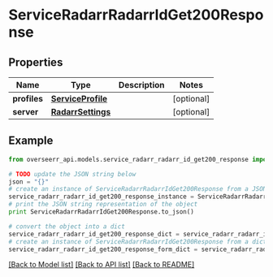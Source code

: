 # ServiceRadarrRadarrIdGet200Response


## Properties
Name | Type | Description | Notes
------------ | ------------- | ------------- | -------------
**profiles** | [**ServiceProfile**](ServiceProfile.md) |  | [optional] 
**server** | [**RadarrSettings**](RadarrSettings.md) |  | [optional] 

## Example

```python
from overseerr_api.models.service_radarr_radarr_id_get200_response import ServiceRadarrRadarrIdGet200Response

# TODO update the JSON string below
json = "{}"
# create an instance of ServiceRadarrRadarrIdGet200Response from a JSON string
service_radarr_radarr_id_get200_response_instance = ServiceRadarrRadarrIdGet200Response.from_json(json)
# print the JSON string representation of the object
print ServiceRadarrRadarrIdGet200Response.to_json()

# convert the object into a dict
service_radarr_radarr_id_get200_response_dict = service_radarr_radarr_id_get200_response_instance.to_dict()
# create an instance of ServiceRadarrRadarrIdGet200Response from a dict
service_radarr_radarr_id_get200_response_form_dict = service_radarr_radarr_id_get200_response.from_dict(service_radarr_radarr_id_get200_response_dict)
```
[[Back to Model list]](../README.md#documentation-for-models) [[Back to API list]](../README.md#documentation-for-api-endpoints) [[Back to README]](../README.md)


